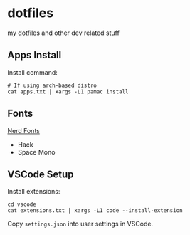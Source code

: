 # dotfiles
my dotfiles and other dev related stuff

## Apps Install
Install command:
```shell
# If using arch-based distro
cat apps.txt | xargs -L1 pamac install
```

## Fonts
[Nerd Fonts](https://www.nerdfonts.com/font-downloads)
- Hack
- Space Mono

## VSCode Setup
Install extensions:
```shell
cd vscode
cat extensions.txt | xargs -L1 code --install-extension
```

Copy `settings.json` into user settings in VSCode.
